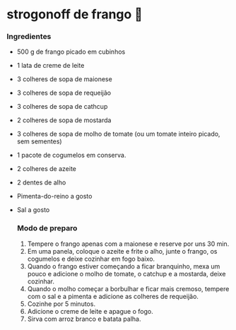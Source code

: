 # strogonoff de frango :chicken:

### Ingredientes

- 500 g de frango picado em cubinhos

- 1 lata de creme de leite

- 3 colheres de sopa de maionese

- 3 colheres de sopa de requeijão

- 3 colheres de sopa de cathcup

- 2 colheres de sopa de mostarda

- 3 colheres de sopa de molho de tomate (ou um tomate inteiro picado, sem sementes)

- 1 pacote de cogumelos em conserva.

- 2 colheres de azeite

- 2 dentes de alho

- Pimenta-do-reino a gosto

- Sal a gosto

  ### Modo de preparo

  1. Tempere o frango apenas com a maionese e reserve por uns 30 min.
  2. Em uma panela, coloque o azeite e frite o alho, junte o frango, os cogumelos e deixe cozinhar em fogo baixo.
  3. Quando o frango estiver começando a ficar branquinho, mexa um pouco e adicione o molho de tomate, o catchup e a mostarda, deixe cozinhar.
  4. Quando o molho começar a borbulhar e ficar mais cremoso, tempere com o sal e a pimenta e adicione as colheres de requeijão.
  5. Cozinhe por 5 minutos.
  6. Adicione o creme de leite e apague o fogo.
  7. Sirva com arroz branco e batata palha.



